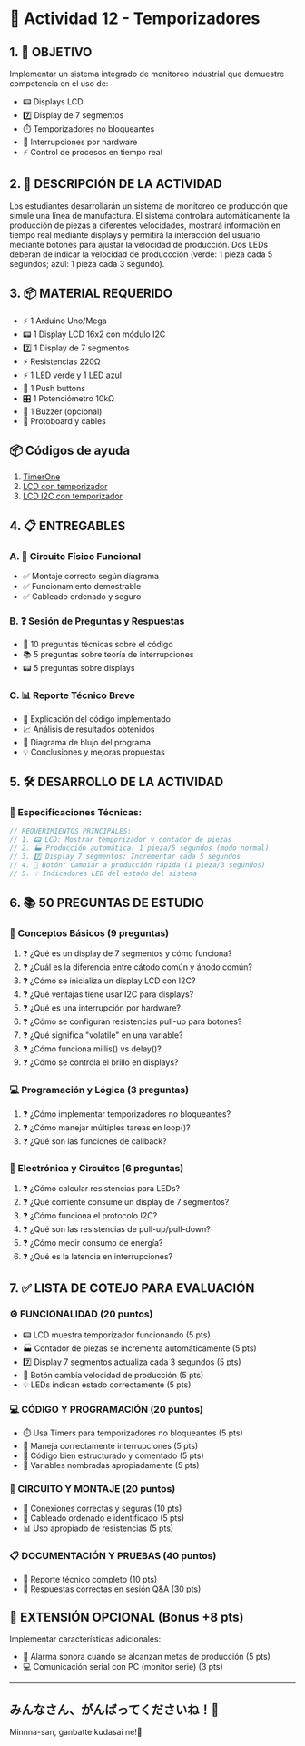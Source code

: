 # 🎯 Actividad 12 - Temporizadores

## 1. 🎯 OBJETIVO

Implementar un sistema integrado de monitoreo industrial que demuestre competencia en el uso de:
- 📟 Displays LCD
- 7️⃣ Display de 7 segmentos
- ⏱️ Temporizadores no bloqueantes
- 🔄 Interrupciones por hardware
- ⚡ Control de procesos en tiempo real

## 2. 📝 DESCRIPCIÓN DE LA ACTIVIDAD

Los estudiantes desarrollarán un sistema de monitoreo de producción que simule una línea de manufactura. El sistema controlará automáticamente la producción de piezas a diferentes velocidades, mostrará información en tiempo real mediante displays y permitirá la interacción del usuario mediante botones para ajustar la velocidad de producción. Dos LEDs deberán de indicar la velocidad de produccción (verde: 1 pieza cada 5 segundos; azul: 1 pieza cada 3 segundo).

## 3. 📦 MATERIAL REQUERIDO
- ⚡ 1 Arduino Uno/Mega
- 📟 1 Display LCD 16x2 con módulo I2C
- 7️⃣ 1 Display de 7 segmentos
- ⚡ Resistencias 220Ω
- ⚡ 1 LED verde y 1 LED azul
- 🔘 1 Push buttons
- 🎛️ 1 Potenciómetro 10kΩ
- 🚨 1 Buzzer (opcional)
- 🔌 Protoboard y cables

## 📦 Códigos de ayuda
1. [TimerOne](https://github.com/AtoanyTec/UFs/blob/main/MR2006B/AD2025/C%C3%B3digosArduino/TimerOne.ino)
2. [LCD con temporizador](https://github.com/AtoanyTec/UFs/blob/main/MR2006B/AD2025/C%C3%B3digosArduino/TemporizadorLCD.ino)
3. [LCD I2C con temporizador](https://github.com/AtoanyTec/UFs/blob/main/MR2006B/AD2025/C%C3%B3digosArduino/TemporizadorLCD_I2C.ino)

## 4. 📋 ENTREGABLES
### A. 🔌 Circuito Físico Funcional
- ✅ Montaje correcto según diagrama
- ✅ Funcionamiento demostrable
- ✅ Cableado ordenado y seguro

### B. ❓ Sesión de Preguntas y Respuestas
- 🔧 10 preguntas técnicas sobre el código
- 📚 5 preguntas sobre teoría de interrupciones
- 📟 5 preguntas sobre displays

### C. 📊 Reporte Técnico Breve
- 📝 Explicación del código implementado
- 📈 Análisis de resultados obtenidos
- 🔧 Diagrama de blujo del programa
- 💡 Conclusiones y mejoras propuestas

## 5. 🛠️ DESARROLLO DE LA ACTIVIDAD
### 🎯 Especificaciones Técnicas:
```cpp
// REQUERIMIENTOS PRINCIPALES:
// 1. 📟 LCD: Mostrar temporizador y contador de piezas
// 2. 🏭 Producción automática: 1 pieza/5 segundos (modo normal)
// 3. 7️⃣ Display 7 segmentos: Incrementar cada 5 segundos
// 4. 🔘 Botón: Cambiar a producción rápida (1 pieza/3 segundos)
// 5. 💡 Indicadores LED del estado del sistema
```
## 6. 📚 50 PREGUNTAS DE ESTUDIO
### 🔰 Conceptos Básicos (9 preguntas)
1. ❓ ¿Qué es un display de 7 segmentos y cómo funciona?
2. ❓ ¿Cuál es la diferencia entre cátodo común y ánodo común?
3. ❓ ¿Cómo se inicializa un display LCD con I2C?
4. ❓ ¿Qué ventajas tiene usar I2C para displays?
5. ❓ ¿Qué es una interrupción por hardware?
6. ❓ ¿Cómo se configuran resistencias pull-up para botones?
7. ❓ ¿Qué significa "volatile" en una variable?
8. ❓ ¿Cómo funciona millis() vs delay()?
9. ❓ ¿Cómo se controla el brillo en displays?

### 💻 Programación y Lógica (3 preguntas)
1. ❓ ¿Cómo implementar temporizadores no bloqueantes?
2. ❓ ¿Cómo manejar múltiples tareas en loop()?
3. ❓ ¿Qué son las funciones de callback?

### 🔌 Electrónica y Circuitos (6 preguntas)
1. ❓ ¿Cómo calcular resistencias para LEDs?
2. ❓ ¿Qué corriente consume un display de 7 segmentos?
3. ❓ ¿Cómo funciona el protocolo I2C?
4. ❓ ¿Qué son las resistencias de pull-up/pull-down?
5. ❓ ¿Cómo medir consumo de energía?
6. ❓ ¿Qué es la latencia en interrupciones?

## 7. ✅ LISTA DE COTEJO PARA EVALUACIÓN
### ⚙️ FUNCIONALIDAD (20 puntos)
- 📟 LCD muestra temporizador funcionando (5 pts)
- 🏭 Contador de piezas se incrementa automáticamente (5 pts)
- 7️⃣ Display 7 segmentos actualiza cada 3 segundos (5 pts)
- 🔘 Botón cambia velocidad de producción (5 pts)
- 💡 LEDs indican estado correctamente (5 pts)

### 💻 CÓDIGO Y PROGRAMACIÓN (20 puntos)
- ⏱️ Usa Timers para temporizadores no bloqueantes (5 pts)
- 🔄 Maneja correctamente interrupciones (5 pts)
- 📝 Código bien estructurado y comentado (5 pts)
- 📛 Variables nombradas apropiadamente (5 pts)

### 🔌 CIRCUITO Y MONTAJE (20 puntos)
- 🔗 Conexiones correctas y seguras (10 pts)
- 📏 Cableado ordenado e identificado (5 pts)
- 📊 Uso apropiado de resistencias (5 pts)

### 📋 DOCUMENTACIÓN Y PRUEBAS (40 puntos)
- 📄 Reporte técnico completo (10 pts)
- 🎯 Respuestas correctas en sesión Q&A (30 pts)

## 🚀 EXTENSIÓN OPCIONAL (Bonus +8 pts)
Implementar características adicionales:
- 🚨 Alarma sonora cuando se alcanzan metas de producción (5 pts)
- 💻 Comunicación serial con PC (monitor serie) (3 pts)

--- 

## みんなさん、がんばってくださいね！👊
Minnna-san, ganbatte kudasai ne!👊

